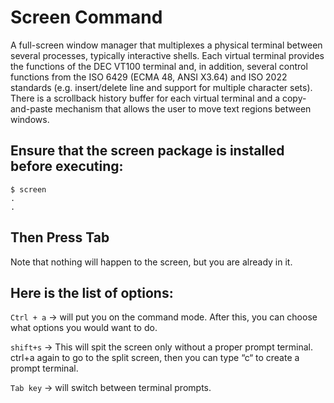 
# Screen Command

A full-screen window manager that multiplexes a physical terminal between several processes, typically interactive shells. Each virtual terminal provides the functions of the DEC VT100 terminal and, in addition, several control functions from the ISO 6429 (ECMA 48, ANSI X3.64) and ISO 2022 standards (e.g. insert/delete line and support for multiple character sets). There is a scrollback history buffer for each virtual terminal and a copy-and-paste mechanism that allows the user to move text regions between windows.

## Ensure that the screen package is installed before executing:
```
$ screen
.
.
```
## Then Press Tab

Note that nothing will happen to the screen, but you are already in it.

## Here is the list of options:

`Ctrl + a` → will put you on the command mode. After this, you can choose what options you would want to do.

`shift+s` → This will spit the screen only without a proper prompt terminal. ctrl+a again to go to the split screen, then you can type “c“ to create a prompt terminal.

`Tab key` → will switch between terminal prompts.